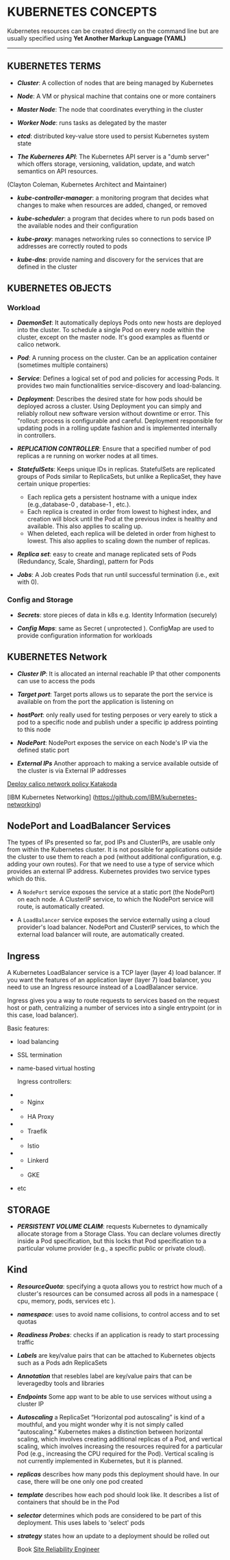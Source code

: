 # KUBERNETES CONCEPTS

Kubernetes resources can be created directly on the command line but are usually specified using **Yet Another Markup Language (YAML)**

---

## KUBERNETES TERMS

 * **_Cluster_**: A collection of nodes that are being managed by Kubernetes

 * **_Node_**: A VM or physical machine that contains one or more containers

 * **_Master Node_**: The node that coordinates everything in the cluster

 * **_Worker Node_**: runs tasks as delegated by the master
 
 * **_etcd_**: distributed key-value store used to persist Kubernetes system state
 
 * **_The Kuberneres API_**: The Kubernetes API server is a "dumb server" which offers storage, versioning, validation, update, and watch semantics on API resources.

(Clayton Coleman, Kubernetes Architect and Maintainer)
 
 * **_kube-controller-manager_**: a monitoring program that decides what changes to make when resources are added, changed, or removed
 
 * **_kube-scheduler_**: a program that decides where to run pods based on the available nodes and their configuration
 
 * **_kube-proxy_**: manages networking rules so connections to service IP addresses are correctly routed to pods

 * **_kube-dns_**: provide naming and discovery for the services that are defined in the cluster

## KUBERNETES OBJECTS

### Workload

 * **_DaemonSet_**: It automatically deploys Pods onto new hosts are deployed into the cluster. To schedule a single Pod on every node within the cluster, except on the master node. It's good examples as fluentd or calico network.
 
 * **_Pod_**: A running process on the cluster. Can be an application container (sometimes multiple containers)

 * **_Service_**: Defines a logical set of pod and policies for accessing Pods. It provides two main functionalities service-discovery and load-balancing.

 * **_Deployment_**: Describes the desired state for how pods should be deployed across a cluster. Using Deployment you can simply and reliably rollout new software version without downtime or error. This "rollout: process is configurable and careful.
 Deployment responsible for updating pods in a rolling update fashion and is implemented internally in controllers.
 
 * **_REPLICATION CONTROLLER_**: Ensure that a specified number of pod replicas a re running on worker nodes at all times.

 * **_StatefulSets_**: Keeps unique IDs in replicas. StatefulSets are replicated groups of Pods similar to ReplicaSets, but unlike a ReplicaSet, they have certain unique properties:
	* Each replica gets a persistent hostname with a unique index (e.g.,database-0 ,	 database-1 ,	etc.).
 	* Each replica	is created in order from lowest to highest index, and creation will block until the Pod at the previous	index is healthy and available. This also applies to	scaling	up.
 	* When	deleted, each replica will be deleted in order from highest to lowest. This also applies to scaling down the number of replicas.
 
 * **_Replica set_**: easy to create and manage replicated sets of Pods (Redundancy, Scale, Sharding), pattern for Pods

 * **_Jobs_**: A Job creates Pods that run until successful termination	(i.e.,	exit	with	0).

### Config and Storage

 * **_Secrets_**: store pieces of data in k8s e.g. Identity Information (securely)

 * **_Config Maps_**: same as Secret ( unprotected ). ConfigMap are used to provide configuration information for workloads


## KUBERNETES Network

 * **_Cluster IP_**: It is allocated an internal reachable IP that other components can use to access the pods

 * **_Target port_**: Target ports allows us to separate the port the service is available on from the port the application is listening on
 
 * **_hostPort_**: only really used for testing perposes or very earely to stick a pod to a specific node and publish under a specific ip address pointing to this node

 * **_NodePort_**: NodePort exposes the service on each Node's IP via the defined static port

 * **_External IPs_** Another approach to making a service available outside of the cluster is via External IP addresses

[Deploy calico network policy Katakoda ](https://www.katacoda.com/courses/kubernetes/deploy-calico-networking "Network Policy")

[IBM Kubernetes Networking] (https://github.com/IBM/kubernetes-networking)

## NodePort and LoadBalancer Services

The types of IPs presented so far, pod IPs and ClusterIPs, are usable only from within the Kubernetes cluster. It is not possible for applications outside the cluster to use them to reach a pod (without additional configuration, e.g. adding your own routes). For that we need to use a type of service which provides an external IP address. Kubernetes provides two service types which do this.

   * A ```NodePort``` service exposes the service at a static port (the NodePort) on each node. A ClusterIP service, to which the NodePort service will route, is automatically created.

   * A ```LoadBalancer``` service exposes the service externally using a cloud provider's load balancer. NodePort and ClusterIP services, to which the external load balancer will route, are automatically created.
   
 ## Ingress

  A Kubernetes LoadBalancer service is a TCP layer (layer 4) load balancer. If you want the features of an application layer (layer 7) load balancer, you need to use an Ingress resource instead of a LoadBalancer service. 

  Ingress gives you a way to route requests to services based on the request host or path, centralizing a number of services into a single entrypoint (or in this case, load balancer).

  Basic features:
* load balancing
* SSL termination
* name-based virtual hosting
  
  Ingress controllers:
* - Nginx
* - HA Proxy
* - Traefik
* - Istio
* - Linkerd
* - GKE
* etc

## STORAGE

 * **_PERSISTENT VOLUME CLAIM_**: requests Kubernetes to dynamically allocate storage from a Storage Class. You can declare volumes directly inside a Pod specification, but this locks that Pod specification to a particular volume provider (e.g., a specific public or private cloud).


## Kind
	
 * **_ResourceQuota_**: specifying a quota allows you to restrict how much of a cluster's resources can be consumed across all pods in a namespace ( cpu, memory, pods, services etc ).

 * **_namespace_**: uses to avoid name collisions, to control access and to set quotas
 
 * **_Readiness Probes_**: checks if an application is ready to start processing traffic
 
 * **_Labels_** are key/value pairs that can be attached to Kubernetes objects such as a Pods adn ReplicaSets

 * **_Annotation_** that resebles label are key/value pairs that can be leveragedby tools and libraries
 
 * **_Endpoints_** Some app want to be able to use services without using a cluster IP

 * **_Autoscaling_** a ReplicaSet
 “Horizontal	pod	autoscaling”	is	kind	of	a	mouthful,	and	you	might	wonder	why
it	is	not	simply	called	“autoscaling.”	Kubernetes	makes	a	distinction	between
horizontal	scaling,	which	involves	creating	additional	replicas	of	a	Pod,	and
vertical	scaling,	which	involves	increasing	the	resources	required	for	a	particular
Pod	(e.g.,	increasing	the	CPU	required	for	the	Pod).	Vertical	scaling	is	not
currently	implemented	in	Kubernetes,	but	it	is	planned.

* **_replicas_** describes how many pods this deployment should have. In our case, there will be one only one pod created

* **_template_** describes how each pod should look like. It describes a list of containers that should be in the Pod

* **_selector_** determines which pods are considered to be part of this deployment. This uses labels to 'select' pods

* **_strategy_** states how an update to a deployment should be rolled out



	Book 
[Site Reliability Engineer](http://shop.oreilly.com/product/0636920041528.do)
 
